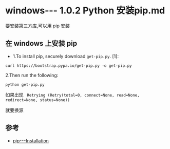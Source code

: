 # windows--- 1.0.2 Python 安装pip.md


要安装第三方库,可以用 pip 安装

## 在 windows 上安装 pip 

- 1.To install pip, securely download `get-pip.py`. [1]:
```
curl https://bootstrap.pypa.io/get-pip.py -o get-pip.py
```
2.Then run the following:
```
python get-pip.py
```

如果出现 ` Retrying (Retry(total=0, connect=None, read=None, redirect=None, status=None))`

就要换源



## 参考
- [pip---Installation](https://pip.pypa.io/en/stable/installing/)
